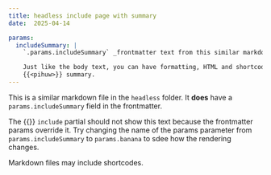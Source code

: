```yaml
---
title: headless include page with summary
date:  2025-04-14

params:
  includeSummary: |
    `.params.includeSummary` _frontmatter text from this similar markdown file:_

    Just like the body text, you can have formatting, HTML and shortcodes in a
    {{<pihuw>}} summary.
---
```

This is a similar markdown file in the `headless` folder. It **does** have a
`params.includeSummary` field in the frontmatter.

The {{<pihuw>}} `include` partial should not show this text because the
frontmatter params override it. Try changing the name of the params parameter
from `params.includeSummary` to `params.banana` to sdee how the
rendering changes.

Markdown files may include shortcodes.
